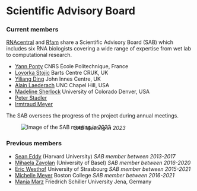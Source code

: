 
# Scientific Advisory Board

### Current members

[RNAcentral](/) and [Rfam](https://rfam.org) share a Scientific Advisory Board (SAB)
which includes six RNA biologists covering a wide range of expertise from wet lab to computational research.

- [Yann Ponty](http://www.lix.polytechnique.fr/~ponty/) CNRS École Politechnique, France
- [Lovorka Stojic](https://www.bartscancer.london/staff/dr-lovorka-stojic/) Barts Centre CRUK, UK
- [Yiliang Ding](https://www.jic.ac.uk/people/yilliang-ding/) John Innes Centre, UK
- [Alain Laederach](https://ribosnitch.bio.unc.edu/) UNC Chapel Hill, USA
- [Madeline Sherlock](https://profiles.ucdenver.edu/display/20414874) University of Colorado Denver, USA
- [Peter Stadler](http://www.bioinf.uni-leipzig.de/)
- [Irmtraud Meyer](https://meyergroup.mdc-berlin.de/)

The SAB oversees the progress of the project during annual meetings.

<figure>
  <img class="thumbnail" src="/static/img/sab-2023.png" alt="Image of the SAB meeting in 2023"/>
  <figcaption style="text-align: center; font-style: italic; margin-top: -15px">SAB Meeting in 2023</figcaption>
</figure>

### Previous members

- [Sean Eddy](https://www.mcb.harvard.edu/directory/sean-eddy/) (Harvard University) *SAB member between 2013-2017*
- [Mihaela Zavolan](https://www.biozentrum.unibas.ch/research/researchgroups/overview/unit/zavolan/research-group-mihaela-zavolan/) (University of Basel) *SAB member between 2016-2020*
- [Eric Westhof](http://www-ibmc.u-strasbg.fr/upr9002/westhof/index.html) University of Strasbourg *SAB member between 2015-2021*
- [Michelle Meyer](https://bioinformatics.bc.edu/meyerlab/) Boston College *SAB member between 2016-2021*
- [Manja Marz](http://www.rna.uni-jena.de/members/manja-marz/) Friedrich Schiller University Jena, Germany
